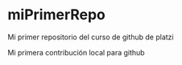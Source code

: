 # miPrimerRepo
Mi primer repositorio del curso de github de platzi

Mi primera contribución local para github
